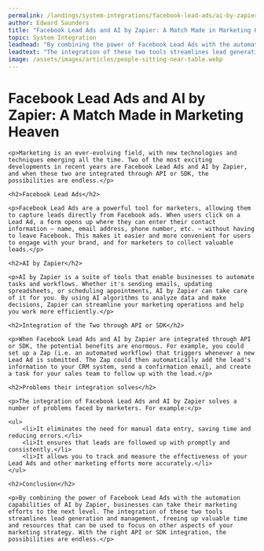 ```yaml
---
permalink: /landings/system-integrations/facebook-lead-ads/ai-by-zapier
author: Edward Saunders
title: "Facebook Lead Ads and AI by Zapier: A Match Made in Marketing Heaven"
topic: System Integration
leadhead: "By combining the power of Facebook Lead Ads with the automation capabilities of AI by Zapier, businesses can take their marketing efforts to the next level"
leadtext: "The integration of these two tools streamlines lead generation and management, freeing up valuable time and resources that can be used to focus on other aspects of your marketing strategy. With the right API or SDK integration, the possibilities are endless."
image: /assets/images/articles/people-sitting-near-table.webp
---
```

<div class="arttext">
	<h1>Facebook Lead Ads and AI by Zapier: A Match Made in Marketing Heaven</h1>

	<p>Marketing is an ever-evolving field, with new technologies and techniques emerging all the time. Two of the most exciting developments in recent years are Facebook Lead Ads and AI by Zapier, and when these two are integrated through API or SDK, the possibilities are endless.</p>

	<h2>Facebook Lead Ads</h2>

	<p>Facebook Lead Ads are a powerful tool for marketers, allowing them to capture leads directly from Facebook ads. When users click on a Lead Ad, a form opens up where they can enter their contact information – name, email address, phone number, etc. – without having to leave Facebook. This makes it easier and more convenient for users to engage with your brand, and for marketers to collect valuable leads.</p>

	<h2>AI by Zapier</h2>

	<p>AI by Zapier is a suite of tools that enable businesses to automate tasks and workflows. Whether it's sending emails, updating spreadsheets, or scheduling appointments, AI by Zapier can take care of it for you. By using AI algorithms to analyze data and make decisions, Zapier can streamline your marketing operations and help you work more efficiently.</p>

	<h2>Integration of the Two through API or SDK</h2>

	<p>When Facebook Lead Ads and AI by Zapier are integrated through API or SDK, the potential benefits are enormous. For example, you could set up a Zap (i.e. an automated workflow) that triggers whenever a new Lead Ad is submitted. The Zap could then automatically add the lead's information to your CRM system, send a confirmation email, and create a task for your sales team to follow up with the lead.</p>

	<h2>Problems their integration solves</h2>

	<p>The integration of Facebook Lead Ads and AI by Zapier solves a number of problems faced by marketers. For example:</p>

	<ul>
		<li>It eliminates the need for manual data entry, saving time and reducing errors.</li>
		<li>It ensures that leads are followed up with promptly and consistently.</li>
		<li>It allows you to track and measure the effectiveness of your Lead Ads and other marketing efforts more accurately.</li>
	</ul>

	<h2>Conclusion</h2>

	<p>By combining the power of Facebook Lead Ads with the automation capabilities of AI by Zapier, businesses can take their marketing efforts to the next level. The integration of these two tools streamlines lead generation and management, freeing up valuable time and resources that can be used to focus on other aspects of your marketing strategy. With the right API or SDK integration, the possibilities are endless.</p>

</div>